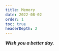 ```yaml
---
title: Memory
date: 2022-08-02
order: 1
toc: true
headerDepth: 2
---
```


***Wish you a better day.***